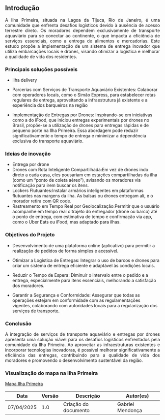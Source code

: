 ## Introdução 

<p align = "justify">
A Ilha Primeira, situada na Lagoa da Tijuca, Rio de Janeiro, é uma comunidade que enfrenta desafios logísticos devido à ausência de acesso terrestre direto. Os moradores dependem exclusivamente de transporte aquaviário para se conectar ao continente, o que impacta a eficiência de serviços essenciais, como a entrega de alimentos e mercadorias. Este estudo propõe a implementação de um sistema de entrega inovador que utiliza embarcações locais e drones, visando otimizar a logística e melhorar a qualidade de vida dos residentes.​
</p>

### Principais soluções possíveis
- Ilha delivery

- Parcerias com Serviços de Transporte Aquaviário Existentes: Colaborar com operadores locais, como o Simão Express, para estabelecer rotas regulares de entrega, aproveitando a infraestrutura já existente e a experiência dos barqueiros na região

- Implementação de Entregas por Drones: Inspirando-se em iniciativas como a do iFood, que iniciou entregas experimentais por drones no Brasil, propõe-se a utilização de drones para entregas rápidas e de pequeno porte na Ilha Primeira. Essa abordagem pode reduzir significativamente o tempo de entrega e minimizar a dependência exclusiva do transporte aquaviário.

### Ideias de inovação

- Entrega por drone
- Drones com Rota Inteligente Compartilhada:Em vez de drones indo direto a cada casa, eles pousariam em estações compartilhadas da ilha (como um “ponto de coleta aéreo”), avisando os moradores via notificação para irem buscar os itens.
- Lockers Flutuantes:Instalar armários inteligentes em plataformas flutuantes nas margens da ilha. As balsas ou drones entregam ali, e o morador retira com QR code.
- Rastreamento em Tempo Real por Geolocalização:Permitir que o usuário acompanhe em tempo real o trajeto do entregador (drone ou barco) até o ponto de entrega, com estimativa de tempo e confirmação via app, como o Uber Eats ou iFood, mas adaptado para ilhas.

### Objetivos do Projeto
- Desenvolvimento de uma plataforma online (aplicativo) para permitir a realização de pedidos de forma simples e acessível.

- Otimizar a Logística de Entregas: Integrar o uso de barcos e drones para criar um sistema de entrega eficiente e adaptável às condições locais.​

- Reduzir o Tempo de Espera: Diminuir o intervalo entre o pedido e a entrega, especialmente para itens essenciais, melhorando a satisfação dos moradores.​

- Garantir a Segurança e Conformidade: Assegurar que todas as operações estejam em conformidade com as regulamentações vigentes, colaborando com autoridades locais para a regularização dos serviços de transporte.

### Conclusão

<p align = "justify">
A integração de serviços de transporte aquaviário e entregas por drones apresenta uma solução viável para os desafios logísticos enfrentados pela comunidade da Ilha Primeira. Ao aproveitar as infraestruturas existentes e incorporar tecnologias inovadoras, é possível melhorar significativamente a eficiência das entregas, contribuindo para a qualidade de vida dos moradores e promovendo o desenvolvimento sustentável da região.</p>

### Visualização do mapa na Ilha Primeira
[Mapa Ilha Primeira](docs/assets/Mapa_da_Ilha/image.png)


| Data       | Versão | Descrição                | Autor(es) |
|------------|--------|--------------------------|-----------|
| 07/04/2025 | 1.0    | Criação do documento      |  Gabriel Mendonça |
